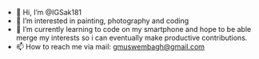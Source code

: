 - 👋 Hi, I’m @IGSak181
- 👀 I’m interested in painting, photography and coding
- 🌱 I’m currently learning to code on my smartphone and hope to be able merge my interests so i can eventually make productive contributions. 
- 📫 How to reach me via mail: gmuswembagh@gmail.com 

<!---
IGSak181/IGSak181 is a ✨ special ✨ repository because its `README.md` (this file) appears on your GitHub profile.
You can click the Preview link to take a look at your changes.
--->

